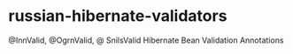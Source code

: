 # russian-hibernate-validators
@InnValid, @OgrnValid, @ SnilsValid Hibernate Bean Validation Annotations
